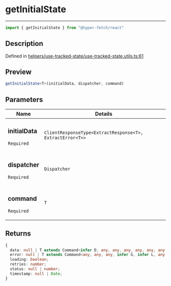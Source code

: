 

# getInitialState

<div class="api-docs__separator">

---

</div><div class="api-docs__import">

```ts
import { getInitialState } from "@hyper-fetch/react"
```

</div><div class="api-docs__section">

## Description

</div><div class="api-docs__description"><span class="api-docs__do-not-parse">



</span></div><p class="api-docs__definition">

Defined in [helpers/use-tracked-state/use-tracked-state.utils.ts:61](https://github.com/BetterTyped/hyper-fetch/blob/3fe127e9/packages/react/src/helpers/use-tracked-state/use-tracked-state.utils.ts#L61)

</p><div class="api-docs__section">

## Preview

</div><div class="api-docs__preview fn">

```ts
getInitialState<T>(initialData, dispatcher, command)
```

</div><div class="api-docs__section">

## Parameters

</div><div class="api-docs__parameters"><table><thead><tr><th>Name</th><th>Details</th></tr></thead><tbody><tr param-data="initialData"><td class="api-docs__param-name required">

### initialData 

`Required`

</td><td class="api-docs__param-type">

`ClientResponseType<ExtractResponse<T>, ExtractError<T>>`

</td></tr><tr param-data="dispatcher"><td class="api-docs__param-name required">

### dispatcher 

`Required`

</td><td class="api-docs__param-type">

`Dispatcher`

</td></tr><tr param-data="command"><td class="api-docs__param-name required">

### command 

`Required`

</td><td class="api-docs__param-type">

`T`

</td></tr></tbody></table></div><div class="api-docs__section">

## Returns

</div><div class="api-docs__returns">

```ts
{
  data: null | T extends Command<infer D, any, any, any, any, any, any, any, any, any> ? D : never;
  error: null | T extends Command<any, any, any, infer G, infer L, any, any, any, any, any> ? \G\ | \L\ : never;
  loading: boolean;
  retries: number;
  status: null | number;
  timestamp: null | Date;
}
```

</div>